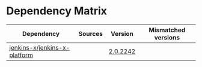 # Dependency Matrix

Dependency | Sources | Version | Mismatched versions
---------- | ------- | ------- | -------------------
[jenkins-x/jenkins-x-platform](https://github.com/jenkins-x/jenkins-x-platform) |  | [2.0.2242](https://github.com/jenkins-x/jenkins-x-platform/releases/tag/v2.0.2242) | 
